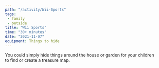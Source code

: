```yaml
---
path: "/activity/Wii-Sports"
tags: 
 - family 
 - outside
title: "Wii Sports"
time: "30+ minutes"
date: "2021-11-07"
equipment: Things to hide
---
```



You could simply hide things around the house or garden for your children to find or create a treasure map.
